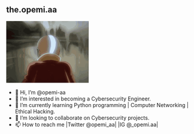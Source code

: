 ## the.opemi.aa

<img src="images/avatar-the.gif" alt="avatar aang">


- 👋 Hi, I’m @opemi-aa
- 👀 I’m interested in becoming a Cybersecurity Engineer.
- 🌱 I’m currently learning Python programming | Computer Networking | Ethical Hacking.
- 💞️ I’m looking to collaborate on Cybersecurity projects.
- 📫 How to reach me |Twitter @opemi_aa| |IG @_opemi.aa|
